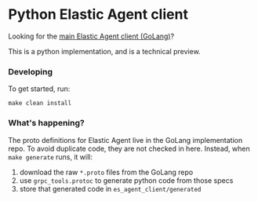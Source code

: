# Python Elastic Agent client

Looking for the [main Elastic Agent client (GoLang)](https://github.com/elastic/elastic-agent-client)?

This is a python implementation, and is a technical preview.

### Developing

To get started, run:

```shell
make clean install
```


### What's happening?

The proto definitions for Elastic Agent live in the GoLang implementation repo.
To avoid duplicate code, they are not checked in here.
Instead, when `make generate` runs, it will:
1. download the raw `*.proto` files from the GoLang repo
2. use `grpc_tools.protoc` to generate python code from those specs
3. store that generated code in `es_agent_client/generated`


